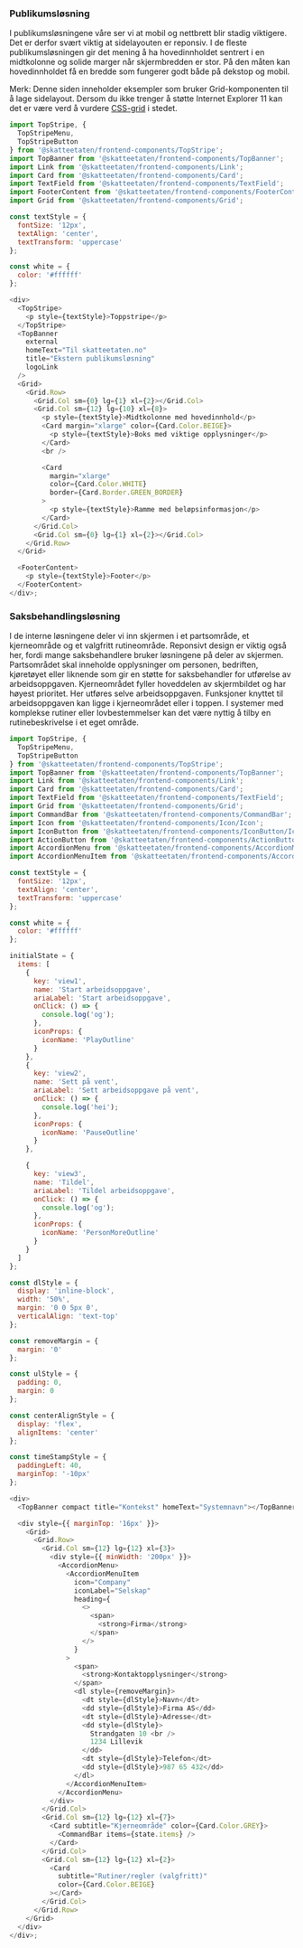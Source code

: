 ### Publikumsløsning

I publikumsløsningene våre ser vi at mobil og nettbrett blir stadig viktigere. Det er derfor svært viktig at sidelayouten er reponsiv. I de fleste publikumsløsningen gir det mening å ha hovedinnholdet sentrert i en midtkolonne og solide marger når skjermbredden er stor. På den måten kan hovedinnholdet få en bredde som fungerer godt både på dekstop og mobil.

Merk: Denne siden inneholder eksempler som bruker Grid-komponenten til å lage sidelayout. Dersom du ikke trenger å støtte Internet Explorer 11 kan det er være verd å vurdere [CSS-grid](https://www.w3schools.com/css/css_grid.asp) i stedet.

```js
import TopStripe, {
  TopStripeMenu,
  TopStripeButton
} from '@skatteetaten/frontend-components/TopStripe';
import TopBanner from '@skatteetaten/frontend-components/TopBanner';
import Link from '@skatteetaten/frontend-components/Link';
import Card from '@skatteetaten/frontend-components/Card';
import TextField from '@skatteetaten/frontend-components/TextField';
import FooterContent from '@skatteetaten/frontend-components/FooterContent';
import Grid from '@skatteetaten/frontend-components/Grid';

const textStyle = {
  fontSize: '12px',
  textAlign: 'center',
  textTransform: 'uppercase'
};

const white = {
  color: '#ffffff'
};

<div>
  <TopStripe>
    <p style={textStyle}>Toppstripe</p>
  </TopStripe>
  <TopBanner
    external
    homeText="Til skatteetaten.no"
    title="Ekstern publikumsløsning"
    logoLink
  />
  <Grid>
    <Grid.Row>
      <Grid.Col sm={0} lg={1} xl={2}></Grid.Col>
      <Grid.Col sm={12} lg={10} xl={8}>
        <p style={textStyle}>Midtkolonne med hovedinnhold</p>
        <Card margin="xlarge" color={Card.Color.BEIGE}>
          <p style={textStyle}>Boks med viktige opplysninger</p>
        </Card>
        <br />

        <Card
          margin="xlarge"
          color={Card.Color.WHITE}
          border={Card.Border.GREEN_BORDER}
        >
          <p style={textStyle}>Ramme med beløpsinformasjon</p>
        </Card>
      </Grid.Col>
      <Grid.Col sm={0} lg={1} xl={2}></Grid.Col>
    </Grid.Row>
  </Grid>

  <FooterContent>
    <p style={textStyle}>Footer</p>
  </FooterContent>
</div>;
```

### Saksbehandlingsløsning

I de interne løsningene deler vi inn skjermen i et partsområde, et kjerneområde og et valgfritt rutineområde. Reponsivt design er viktig også her, fordi mange saksbehandlere bruker løsningene på deler av skjermen. Partsområdet skal inneholde opplysninger om personen, bedriften, kjøretøyet eller liknende som gir en støtte for saksbehandler for utførelse av arbeidsoppgaven. Kjerneområdet fyller hoveddelen av skjermbildet og har høyest prioritet. Her utføres selve arbeidsoppgaven. Funksjoner knyttet til arbeidsoppgaven kan ligge i kjerneområdet eller i toppen. I systemer med komplekse rutiner eller lovbestemmelser kan det være nyttig å tilby en rutinebeskrivelse i et eget område.

```js
import TopStripe, {
  TopStripeMenu,
  TopStripeButton
} from '@skatteetaten/frontend-components/TopStripe';
import TopBanner from '@skatteetaten/frontend-components/TopBanner';
import Link from '@skatteetaten/frontend-components/Link';
import Card from '@skatteetaten/frontend-components/Card';
import TextField from '@skatteetaten/frontend-components/TextField';
import Grid from '@skatteetaten/frontend-components/Grid';
import CommandBar from '@skatteetaten/frontend-components/CommandBar';
import Icon from '@skatteetaten/frontend-components/Icon/Icon';
import IconButton from '@skatteetaten/frontend-components/IconButton/IconButton';
import ActionButton from '@skatteetaten/frontend-components/ActionButton/ActionButton';
import AccordionMenu from '@skatteetaten/frontend-components/AccordionMenu';
import AccordionMenuItem from '@skatteetaten/frontend-components/AccordionMenu/AccordionMenuItem';

const textStyle = {
  fontSize: '12px',
  textAlign: 'center',
  textTransform: 'uppercase'
};

const white = {
  color: '#ffffff'
};

initialState = {
  items: [
    {
      key: 'view1',
      name: 'Start arbeidsoppgave',
      ariaLabel: 'Start arbeidsoppgave',
      onClick: () => {
        console.log('og');
      },
      iconProps: {
        iconName: 'PlayOutline'
      }
    },
    {
      key: 'view2',
      name: 'Sett på vent',
      ariaLabel: 'Sett arbeidsoppgave på vent',
      onClick: () => {
        console.log('hei');
      },
      iconProps: {
        iconName: 'PauseOutline'
      }
    },

    {
      key: 'view3',
      name: 'Tildel',
      ariaLabel: 'Tildel arbeidsoppgave',
      onClick: () => {
        console.log('og');
      },
      iconProps: {
        iconName: 'PersonMoreOutline'
      }
    }
  ]
};

const dlStyle = {
  display: 'inline-block',
  width: '50%',
  margin: '0 0 5px 0',
  verticalAlign: 'text-top'
};

const removeMargin = {
  margin: '0'
};

const ulStyle = {
  padding: 0,
  margin: 0
};

const centerAlignStyle = {
  display: 'flex',
  alignItems: 'center'
};

const timeStampStyle = {
  paddingLeft: 40,
  marginTop: '-10px'
};

<div>
  <TopBanner compact title="Kontekst" homeText="Systemnavn"></TopBanner>

  <div style={{ marginTop: '16px' }}>
    <Grid>
      <Grid.Row>
        <Grid.Col sm={12} lg={12} xl={3}>
          <div style={{ minWidth: '200px' }}>
            <AccordionMenu>
              <AccordionMenuItem
                icon="Company"
                iconLabel="Selskap"
                heading={
                  <>
                    <span>
                      <strong>Firma</strong>
                    </span>
                  </>
                }
              >
                <span>
                  <strong>Kontaktopplysninger</strong>
                </span>
                <dl style={removeMargin}>
                  <dt style={dlStyle}>Navn</dt>
                  <dd style={dlStyle}>Firma AS</dd>
                  <dt style={dlStyle}>Adresse</dt>
                  <dd style={dlStyle}>
                    Strandgaten 10 <br />
                    1234 Lillevik
                  </dd>
                  <dt style={dlStyle}>Telefon</dt>
                  <dd style={dlStyle}>987 65 432</dd>
                </dl>
              </AccordionMenuItem>
            </AccordionMenu>
          </div>
        </Grid.Col>
        <Grid.Col sm={12} lg={12} xl={7}>
          <Card subtitle="Kjerneområde" color={Card.Color.GREY}>
            <CommandBar items={state.items} />
          </Card>
        </Grid.Col>
        <Grid.Col sm={12} lg={12} xl={2}>
          <Card
            subtitle="Rutiner/regler (valgfritt)"
            color={Card.Color.BEIGE}
          ></Card>
        </Grid.Col>
      </Grid.Row>
    </Grid>
  </div>
</div>;
```
